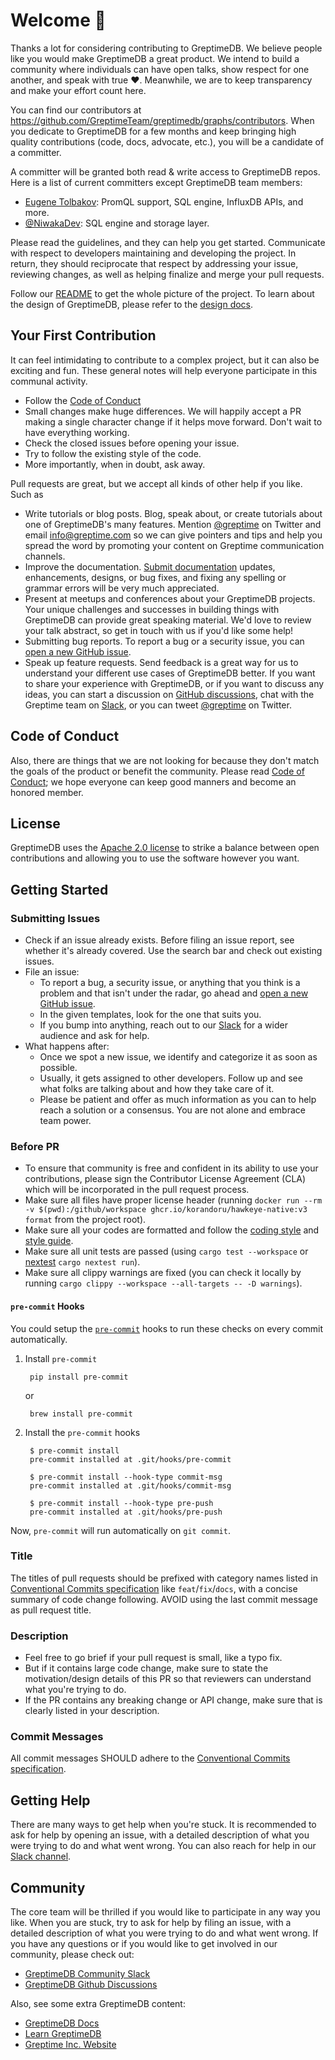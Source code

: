 # Welcome 👋

Thanks a lot for considering contributing to GreptimeDB. We believe people like you would make GreptimeDB a great product. We intend to build a community where individuals can have open talks, show respect for one another, and speak with true ❤️. Meanwhile, we are to keep transparency and make your effort count here.

You can find our contributors at https://github.com/GreptimeTeam/greptimedb/graphs/contributors. When you dedicate to GreptimeDB for a few months and keep bringing high quality contributions (code, docs, advocate, etc.), you will be a candidate of a committer.

A committer will be granted both read & write access to GreptimeDB repos. Here is a list of current committers except GreptimeDB team members:

* [Eugene Tolbakov](https://github.com/etolbakov): PromQL support, SQL engine, InfluxDB APIs, and more.
* [@NiwakaDev](https://github.com/NiwakaDev): SQL engine and storage layer.

Please read the guidelines, and they can help you get started. Communicate with respect to developers maintaining and developing the project. In return, they should reciprocate that respect by addressing your issue, reviewing changes, as well as helping finalize and merge your pull requests.

Follow our [README](https://github.com/GreptimeTeam/greptimedb#readme) to get the whole picture of the project. To learn about the design of GreptimeDB, please refer to the [design docs](https://github.com/GrepTimeTeam/docs).

## Your First Contribution

It can feel intimidating to contribute to a complex project, but it can also be exciting and fun. These general notes will help everyone participate in this communal activity.

- Follow the [Code of Conduct](https://github.com/GreptimeTeam/greptimedb/blob/main/CODE_OF_CONDUCT.md)
- Small changes make huge differences. We will happily accept a PR making a single character change if it helps move forward. Don't wait to have everything working.
- Check the closed issues before opening your issue.
- Try to follow the existing style of the code.
- More importantly, when in doubt, ask away.

Pull requests are great, but we accept all kinds of other help if you like. Such as

- Write tutorials or blog posts. Blog, speak about, or create tutorials about one of GreptimeDB's many features. Mention [@greptime](https://twitter.com/greptime) on Twitter and email info@greptime.com so we can give pointers and tips and help you spread the word by promoting your content on Greptime communication channels.
- Improve the documentation. [Submit documentation](http://github.com/greptimeTeam/docs/) updates, enhancements, designs, or bug fixes, and fixing any spelling or grammar errors will be very much appreciated.
- Present at meetups and conferences about your GreptimeDB projects. Your unique challenges and successes in building things with GreptimeDB can provide great speaking material. We'd love to review your talk abstract, so get in touch with us if you'd like some help!
- Submitting bug reports. To report a bug or a security issue, you can [open a new GitHub issue](https://github.com/GrepTimeTeam/greptimedb/issues/new).
- Speak up feature requests. Send feedback is a great way for us to understand your different use cases of GreptimeDB better. If you want to share your experience with GreptimeDB, or if you want to discuss any ideas, you can start a discussion on [GitHub discussions](https://github.com/GreptimeTeam/greptimedb/discussions), chat with the Greptime team on [Slack](https://greptime.com/slack), or you can tweet [@greptime](https://twitter.com/greptime) on Twitter.

## Code of Conduct

Also, there are things that we are not looking for because they don't match the goals of the product or benefit the community. Please read [Code of Conduct](https://github.com/GreptimeTeam/greptimedb/blob/main/CODE_OF_CONDUCT.md); we hope everyone can keep good manners and become an honored member.

## License

GreptimeDB uses the [Apache 2.0 license](https://github.com/GreptimeTeam/greptimedb/blob/master/LICENSE) to strike a balance between open contributions and allowing you to use the software however you want.

## Getting Started

### Submitting Issues

- Check if an issue already exists. Before filing an issue report, see whether it's already covered. Use the search bar and check out existing issues.
- File an issue:
  - To report a bug, a security issue, or anything that you think is a problem and that isn't under the radar, go ahead and [open a new GitHub issue](https://github.com/GrepTimeTeam/greptimedb/issues/new).
  - In the given templates, look for the one that suits you.
  - If you bump into anything, reach out to our [Slack](https://greptime.com/slack) for a wider audience and ask for help.
- What happens after:
  - Once we spot a new issue, we identify and categorize it as soon as possible.
  - Usually, it gets assigned to other developers. Follow up and see what folks are talking about and how they take care of it.
  - Please be patient and offer as much information as you can to help reach a solution or a consensus. You are not alone and embrace team power.

### Before PR

- To ensure that community is free and confident in its ability to use your contributions, please sign the Contributor License Agreement (CLA) which will be incorporated in the pull request process.
- Make sure all files have proper license header (running `docker run --rm -v $(pwd):/github/workspace ghcr.io/korandoru/hawkeye-native:v3 format` from the project root).
- Make sure all your codes are formatted and follow the [coding style](https://pingcap.github.io/style-guide/rust/) and [style guide](docs/style-guide.md).
- Make sure all unit tests are passed (using `cargo test --workspace` or [nextest](https://nexte.st/index.html) `cargo nextest run`).
- Make sure all clippy warnings are fixed (you can check it locally by running `cargo clippy --workspace --all-targets -- -D warnings`).

#### `pre-commit` Hooks

You could setup the [`pre-commit`](https://pre-commit.com/#plugins) hooks to run these checks on every commit automatically.

1. Install `pre-commit`

        pip install pre-commit

    or

        brew install pre-commit

2. Install the `pre-commit` hooks

        $ pre-commit install
        pre-commit installed at .git/hooks/pre-commit

        $ pre-commit install --hook-type commit-msg
        pre-commit installed at .git/hooks/commit-msg

        $ pre-commit install --hook-type pre-push
        pre-commit installed at .git/hooks/pre-push

Now, `pre-commit` will run automatically on `git commit`.

### Title

The titles of pull requests should be prefixed with category names listed in [Conventional Commits specification](https://www.conventionalcommits.org/en/v1.0.0)
like `feat`/`fix`/`docs`, with a concise summary of code change following. AVOID using the last commit message as pull request title.

### Description

- Feel free to go brief if your pull request is small, like a typo fix.
- But if it contains large code change, make sure to state the motivation/design details of this PR so that reviewers can understand what you're trying to do.
- If the PR contains any breaking change or API change, make sure that is clearly listed in your description.

### Commit Messages

All commit messages SHOULD adhere to the [Conventional Commits specification](https://conventionalcommits.org/).

## Getting Help

There are many ways to get help when you're stuck. It is recommended to ask for help by opening an issue, with a detailed description
of what you were trying to do and what went wrong. You can also reach for help in our [Slack channel](https://greptime.com/slack).

## Community

The core team will be thrilled if you would like to participate in any way you like. When you are stuck, try to ask for help by filing an issue, with a detailed description of what you were trying to do and what went wrong. If you have any questions or if you would like to get involved in our community, please check out:

- [GreptimeDB Community Slack](https://greptime.com/slack)
- [GreptimeDB Github Discussions](https://github.com/GreptimeTeam/greptimedb/discussions)

Also, see some extra GreptimeDB content:

- [GreptimeDB Docs](https://docs.greptime.com/)
- [Learn GreptimeDB](https://greptime.com/product/db)
- [Greptime Inc. Website](https://greptime.com)
